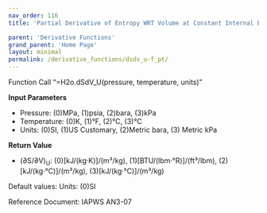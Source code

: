 ```yaml
---
nav_order: 116
title: 'Partial Derivative of Entropy WRT Volume at Constant Internal Energy f(P, T)'

parent: 'Derivative Functions'
grand_parent: 'Home Page'
layout: minimal
permalink: /derivative_functions/dsdv_u-f_pt/
---
```


Function Call “=H2o.dSdV\_U(pressure, temperature, units)”

**Input Parameters**

- Pressure: (0)MPa, (1)psia, (2)bara, (3)kPa
- Temperature: (0)K, (1)°F, (2)°C, (3)°C
- Units: (0)SI, (1)US Customary, (2)Metric bara, (3) Metric kPa

**Return Value**

- (∂S/∂V)<sub>U</sub>: (0)\[kJ/(kg·K)\]/(m³/kg), (1)\[BTU/(lbm·°R)\]/(ft³/lbm), (2)\[kJ/(kg·°C)\]/(m³/kg), (3)\[kJ/(kg·°C)\]/(m³/kg)

Default values: Units: (0)SI

Reference Document: IAPWS AN3-07